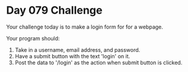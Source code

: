 # Day 079 Challenge

Your challenge today is to make a login form for for a webpage.

Your program should:

1. Take in a username, email address, and password.
1. Have a submit button with the text 'login' on it.
1. Post the data to '/login' as the action when submit button is clicked.